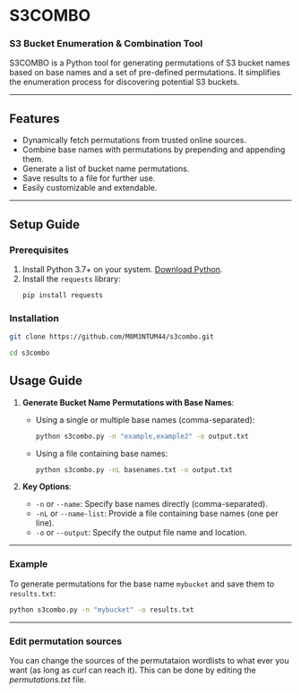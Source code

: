 # **S3COMBO**
### S3 Bucket Enumeration & Combination Tool

S3COMBO is a Python tool for generating permutations of S3 bucket names based on base names and a set of pre-defined permutations. It simplifies the enumeration process for discovering potential S3 buckets.

---

## **Features**
- Dynamically fetch permutations from trusted online sources.
- Combine base names with permutations by prepending and appending them.
- Generate a list of bucket name permutations.
- Save results to a file for further use.
- Easily customizable and extendable.

---

## **Setup Guide**

### **Prerequisites**
1. Install Python 3.7+ on your system. [Download Python](https://www.python.org/downloads/).
2. Install the `requests` library:
   ```bash
   pip install requests
   ```
### **Installation**
```bash
git clone https://github.com/M0M3NTUM44/s3combo.git
```
```bash
cd s3combo
```
   
## **Usage Guide**
1. **Generate Bucket Name Permutations with Base Names**:
   - Using a single or multiple base names (comma-separated):
     ```bash
     python s3combo.py -n "example,example2" -o output.txt
     ```
   - Using a file containing base names:
     ```bash
     python s3combo.py -nL basenames.txt -o output.txt
     ```

2. **Key Options**:
   - `-n` or `--name`: Specify base names directly (comma-separated).
   - `-nL` or `--name-list`: Provide a file containing base names (one per line).
   - `-o` or `--output`: Specify the output file name and location.

---

### **Example**
To generate permutations for the base name `mybucket` and save them to `results.txt`:
```bash
python s3combo.py -n "mybucket" -o results.txt
```
---
### **Edit permutation sources**
You can change the sources of the permutataion wordlists to what ever you want (as long as *curl* can reach it).
This can be done by editing the *permutations.txt* file.


